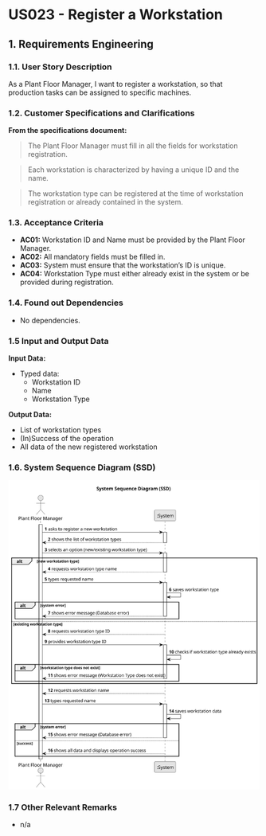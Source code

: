 # US023 - Register a Workstation

## 1. Requirements Engineering

### 1.1. User Story Description

As a Plant Floor Manager, I want to register a workstation, so that production tasks can be assigned to specific machines.

### 1.2. Customer Specifications and Clarifications

**From the specifications document:**

>   The Plant Floor Manager must fill in all the fields for workstation registration.

>	Each workstation is characterized by having a unique ID and the name.

>   The workstation type can be registered at the time of workstation registration or already contained in the system.

### 1.3. Acceptance Criteria

* **AC01:** Workstation ID and Name must be provided by the Plant Floor Manager.
* **AC02:** All mandatory fields must be filled in.
* **AC03:** System must ensure that the workstation’s ID is unique.
* **AC04:** Workstation Type must either already exist in the system or be provided during registration.

### 1.4. Found out Dependencies

* No dependencies.

### 1.5 Input and Output Data

**Input Data:**

* Typed data:
  * Workstation ID
  * Name
  * Workstation Type

**Output Data:**

* List of workstation types
* (In)Success of the operation
* All data of the new registered workstation

### 1.6. System Sequence Diagram (SSD)

![System Sequence Diagram](svg/us023-system-sequence-diagram.svg)

### 1.7 Other Relevant Remarks

* n/a